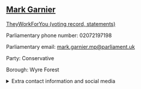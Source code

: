 ## <a href="https://members.parliament.uk/member/4074/contact">Mark Garnier</a>

<a href="https://www.theyworkforyou.com/mp/24824/mark_garnier/wyre_forest">TheyWorkForYou (voting record, statements)</a> 

Parliamentary phone number: 02072197198 

Parliamentary email: mark.garnier.mp@parliament.uk 

Party: Conservative 

Borough: Wyre Forest 

<details><summary>Extra contact information and social media</summary> 
<li>Website: http://www.markgarnier.co.uk/</li>
<li>Twitter: https://twitter.com/Mark4WyreForest</li>
<li>Constituency office phone number: 01562746771</li>
<li>Constituency office email:</li>
<li>Facebook:</li>
<li>Instagram:</li>
<li>Youtube:</li>
<li>Linkedin:</li>
<li>Government department phone number:</li>
<li>Government department email:</li>
<li>Threads:</li>
<li>Party office phone number:</li>
<li>Party office email:</li>
<li>Tiktok:</li>
</details>